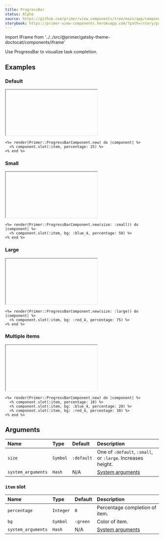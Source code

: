 ```yaml
---
title: ProgressBar
status: Alpha
source: https://github.com/primer/view_components/tree/main/app/components/primer/progress_bar_component.rb
storybook: https://primer-view-components.herokuapp.com/?path=/story/primer-progress-bar-component
---
```


import IFrame from '../../src/@primer/gatsby-theme-doctocat/components/iframe'

<!-- Warning: AUTO-GENERATED file, do not edit. Add code comments to your Ruby instead <3 -->

Use ProgressBar to visualize task completion.

## Examples

### Default

<IFrame height="auto" content="<span class='Progress '>    <span style='width: 25%;' class='Progress-item bg-green'></span></span>"></IFrame>

```erb
<%= render(Primer::ProgressBarComponent.new) do |component| %>
  <% component.slot(:item, percentage: 25) %>
<% end %>
```

### Small

<IFrame height="auto" content="<span class='Progress Progress--small '>    <span style='width: 50%;' class='Progress-item bg-blue-4'></span></span>"></IFrame>

```erb
<%= render(Primer::ProgressBarComponent.new(size: :small)) do |component| %>
  <% component.slot(:item, bg: :blue_4, percentage: 50) %>
<% end %>
```

### Large

<IFrame height="auto" content="<span class='Progress Progress--large '>    <span style='width: 75%;' class='Progress-item bg-red-4'></span></span>"></IFrame>

```erb
<%= render(Primer::ProgressBarComponent.new(size: :large)) do |component| %>
  <% component.slot(:item, bg: :red_4, percentage: 75) %>
<% end %>
```

### Multiple items

<IFrame height="auto" content="<span class='Progress '>    <span style='width: 10%;' class='Progress-item bg-green'></span>    <span style='width: 20%;' class='Progress-item bg-blue-4'></span>    <span style='width: 30%;' class='Progress-item bg-red-4'></span></span>"></IFrame>

```erb
<%= render(Primer::ProgressBarComponent.new) do |component| %>
  <% component.slot(:item, percentage: 10) %>
  <% component.slot(:item, bg: :blue_4, percentage: 20) %>
  <% component.slot(:item, bg: :red_4, percentage: 30) %>
<% end %>
```

## Arguments

| Name | Type | Default | Description |
| :- | :- | :- | :- |
| `size` | `Symbol` | `:default` | One of `:default`, `:small`, or `:large`. Increases height. |
| `system_arguments` | `Hash` | N/A | [System arguments](/system-arguments) |

### `item` slot

| Name | Type | Default | Description |
| :- | :- | :- | :- |
| `percentage` | `Integer` | `0` | Percentage completion of item. |
| `bg` | `Symbol` | `:green` | Color of item. |
| `system_arguments` | `Hash` | N/A | [System arguments](/system-arguments) |
